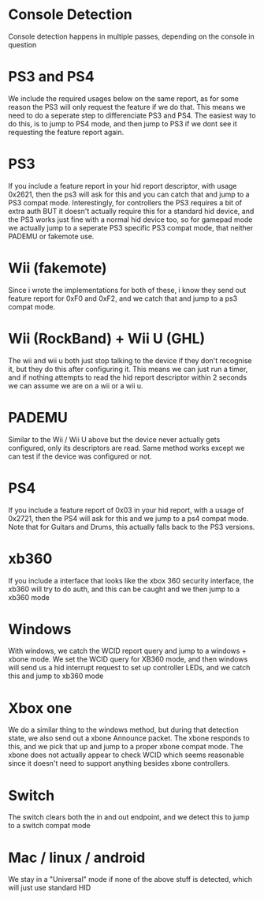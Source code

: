 # Console Detection
Console detection happens in multiple passes, depending on the console in question

# PS3 and PS4
We include the required usages below on the same report, as for some reason the PS3 will only request the feature if we do that.
This means we need to do a seperate step to differenciate PS3 and PS4. The easiest way to do this, is to jump to PS4 mode, and then jump to PS3 if we dont see it requesting the feature report again.
# PS3
If you include a feature report in your hid report descriptor, with usage 0x2621, then the ps3 will ask for this and you can catch that and jump to a PS3 compat mode.
Interestingly, for controllers the PS3 requires a bit of extra auth BUT it doesn't actually require this for a standard hid device, and the PS3 works just fine with a normal hid device too, so for gamepad mode we actually jump to a seperate PS3 specific PS3 compat mode, that neither PADEMU or fakemote use.

# Wii (fakemote)
Since i wrote the implementations for both of these, i know they send out feature report for 0xF0 and 0xF2, and we catch that and jump to a ps3 compat mode.

# Wii (RockBand) + Wii U (GHL)
The wii and wii u both just stop talking to the device if they don't recognise it, but they do this after configuring it. This means we can just run a timer, and if nothing attempts to read the hid report descriptor within 2 seconds we can assume we are on a wii or a wii u.

# PADEMU
Similar to the Wii / Wii U above but the device never actually gets configured, only its descriptors are read. Same method works except we can test if the device was configured or not.
# PS4
If you include a feature report of 0x03 in your hid report, with a usage of 0x2721, then the PS4 will ask for this and we jump to a ps4 compat mode. Note that for Guitars and Drums, this actually falls back to the PS3 versions.

# xb360
If you include a interface that looks like the xbox 360 security interface, the xb360 will try to do auth, and this can be caught and we then jump to a xb360 mode

# Windows
With windows, we catch the WCID report query and jump to a windows + xbone mode. We set the WCID query for XB360 mode, and then windows will send us a hid interrupt request to set up controller LEDs, and we catch this and jump to xb360 mode

# Xbox one
We do a similar thing to the windows method, but during that detection state, we also send out a xbone Announce packet. The xbone responds to this, and we pick that up and jump to a proper xbone compat mode. The xbone does not actually appear to check WCID which seems reasonable since it doesn't need to support anything besides xbone controllers.

# Switch
The switch clears both the in and out endpoint, and we detect this to jump to a switch compat mode

# Mac / linux / android
We stay in a "Universal" mode if none of the above stuff is detected, which will just use standard HID